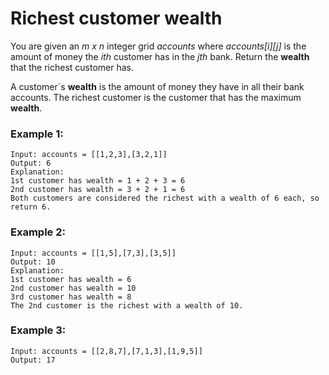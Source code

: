 # Richest customer wealth

You are given an *m x n* integer grid *accounts* where *accounts[i][j]* is the amount of money the *i​​​​​​​​​​​th​​​​* customer has in the *jth* bank. Return the **wealth** that the richest customer has.

A customer´s **wealth** is the amount of money they have in all their bank accounts. The richest customer is the customer that has the maximum **wealth**.

### Example 1:
    Input: accounts = [[1,2,3],[3,2,1]]
    Output: 6
    Explanation:
    1st customer has wealth = 1 + 2 + 3 = 6
    2nd customer has wealth = 3 + 2 + 1 = 6
    Both customers are considered the richest with a wealth of 6 each, so return 6.

### Example 2:
    Input: accounts = [[1,5],[7,3],[3,5]]
    Output: 10
    Explanation: 
    1st customer has wealth = 6
    2nd customer has wealth = 10 
    3rd customer has wealth = 8
    The 2nd customer is the richest with a wealth of 10.

### Example 3:
    Input: accounts = [[2,8,7],[7,1,3],[1,9,5]]
    Output: 17